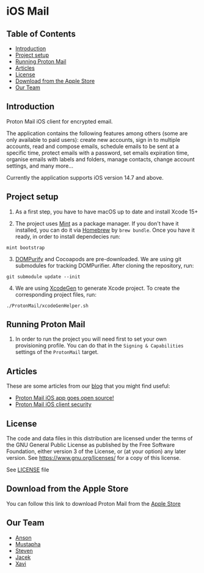 
# iOS Mail

## Table of Contents

<!-- TOC depthFrom:3 -->
- [Introduction](#introduction)
- [Project setup](#project-setup)
- [Running Proton Mail](#running-proton-mail)
- [Articles](#articles)
- [License](#license)
- [Download from the Apple Store](#download-from-the-Apple-Store)
- [Our Team](#our-team)
<!-- /TOC -->

## Introduction

Proton Mail iOS client for encrypted email.

The application contains the following features among others (some are only available to paid users): create new accounts, sign in to multiple accounts, read and compose emails, schedule emails to be sent at a specific time, protect emails with a password, set emails expiration time, organise emails with labels and folders, manage contacts, change account settings, and many more...

Currently the application supports iOS version 14.7 and above.

## Project setup

1. As a first step, you have to have macOS up to date and install Xcode 15+

2. The project uses [Mint](https://github.com/yonaskolb/mint) as a package manager. If you don't have it installed, you can do it via [Homebrew](https://brew.sh/) by `brew bundle`. Once you have it ready, in order to install dependecies run:

`mint bootstrap`

3. [DOMPurify](https://github.com/cure53/DOMPurify) and Cocoapods are pre-downloaded. We are using git submodules for tracking DOMPurifier. After cloning the repository, run:

`git submodule update --init`

4. We are using [XcodeGen](https://github.com/yonaskolb/XcodeGen) to generate Xcode project. To create the corresponding project files, run:

`./ProtonMail/xcodeGenHelper.sh`

## Running Proton Mail

1. In order to run the project you will need first to set your own provisioning profile. You can do that in the `Signing & Capabilities` settings of the `ProtonMail` target.

## Articles

These are some articles from our [blog](https://proton.me/blog) that you might find useful:

- [Proton Mail iOS app goes open source!](https://proton.me/blog/ios-open-source)
- [Proton Mail iOS client security](https://proton.me/blog/ios-security-model)

## License

The code and data files in this distribution are licensed under the terms of the GNU General Public License as published by the Free Software Foundation, either version 3 of the License, or (at your option) any later version. See <https://www.gnu.org/licenses/> for a copy of this license.

See [LICENSE](LICENSE) file

## Download from the Apple Store

You can follow this link to download Proton Mail from the [Apple Store](https://apps.apple.com/app/protonmail-encrypted-email/id979659905)

## Our Team

- [Anson](https://github.com/xxi511)
- [Mustapha](https://github.com/justarandomdev)
- [Steven](https://github.com/Linquas)
- [Jacek](https://github.com/jacekkra)
- [Xavi](https://github.com/xavigil)
